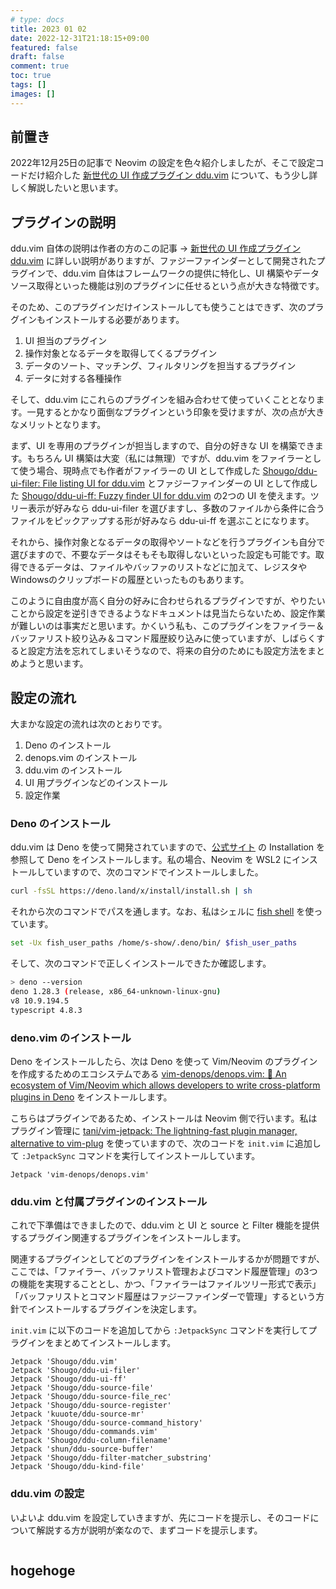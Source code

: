 ```yaml
---
# type: docs 
title: 2023 01 02
date: 2022-12-31T21:18:15+09:00
featured: false
draft: false
comment: true
toc: true
tags: []
images: []
---
```


## 前置き

2022年12月25日の記事で Neovim の設定を色々紹介しましたが、そこで設定コードだけ紹介した [新世代の UI 作成プラグイン ddu.vim](https://zenn.dev/shougo/articles/ddu-vim-beta) について、もう少し詳しく解説したいと思います。

## プラグインの説明

ddu.vim 自体の説明は作者の方のこの記事 → [新世代の UI 作成プラグイン ddu.vim](https://zenn.dev/shougo/articles/ddu-vim-beta) に詳しい説明がありますが、ファジーファインダーとして開発されたプラグインで、ddu.vim 自体はフレームワークの提供に特化し、UI 構築やデータソース取得といった機能は別のプラグインに任せるという点が大きな特徴です。

そのため、このプラグインだけインストールしても使うことはできず、次のプラグインもインストールする必要があります。

1. UI 担当のプラグイン
1. 操作対象となるデータを取得してくるプラグイン
1. データのソート、マッチング、フィルタリングを担当するプラグイン
1. データに対する各種操作

そして、ddu.vim にこれらのプラグインを組み合わせて使っていくこととなります。一見するとかなり面倒なプラグインという印象を受けますが、次の点が大きなメリットとなります。

まず、UI を専用のプラグインが担当しますので、自分の好きな UI を構築できます。もちろん UI 構築は大変（私には無理）ですが、ddu.vim をファイラーとして使う場合、現時点でも作者がファイラーの UI として作成した [Shougo/ddu-ui-filer: File listing UI for ddu.vim](https://github.com/Shougo/ddu-ui-filer) とファジーファインダーの UI として作成した [Shougo/ddu-ui-ff: Fuzzy finder UI for ddu.vim](https://github.com/Shougo/ddu-ui-ff) の2つの UI を使えます。ツリー表示が好みなら ddu-ui-filer を選びますし、多数のファイルから条件に合うファイルをピックアップする形が好みなら ddu-ui-ff を選ぶことになります。

それから、操作対象となるデータの取得やソートなどを行うプラグインも自分で選びますので、不要なデータはそもそも取得しないといった設定も可能です。取得できるデータは、ファイルやバッファのリストなどに加えて、レジスタやWindowsのクリップボードの履歴といったものもあります。

このように自由度が高く自分の好みに合わせられるプラグインですが、やりたいことから設定を逆引きできるようなドキュメントは見当たらないため、設定作業が難しいのは事実だと思います。かくいう私も、このプラグインをファイラー＆バッファリスト絞り込み＆コマンド履歴絞り込みに使っていますが、しばらくすると設定方法を忘れてしまいそうなので、将来の自分のためにも設定方法をまとめようと思います。


## 設定の流れ

大まかな設定の流れは次のとおりです。

1. Deno のインストール
1. denops.vim のインストール
1. ddu.vim のインストール
1. UI 用プラグインなどのインストール
1. 設定作業

### Deno のインストール

ddu.vim は Deno を使って開発されていますので、[公式サイト](https://deno.land/) の Installation を参照して Deno をインストールします。私の場合、Neovim を WSL2 にインストールしていますので、次のコマンドでインストールしました。

```bash
curl -fsSL https://deno.land/x/install/install.sh | sh
```

それから次のコマンドでパスを通します。なお、私はシェルに [fish shell](https://fishshell.com/) を使っています。

```bash
set -Ux fish_user_paths /home/s-show/.deno/bin/ $fish_user_paths
```

そして、次のコマンドで正しくインストールできたか確認します。

```bash
> deno --version
deno 1.28.3 (release, x86_64-unknown-linux-gnu)
v8 10.9.194.5
typescript 4.8.3
```

### deno.vim のインストール

Deno をインストールしたら、次は Deno を使って Vim/Neovim のプラグインを作成するためのエコシステムである [vim-denops/denops.vim: 🐜 An ecosystem of Vim/Neovim which allows developers to write cross-platform plugins in Deno](https://github.com/vim-denops/denops.vim) をインストールします。

こちらはプラグインであるため、インストールは Neovim 側で行います。私はプラグイン管理に [tani/vim-jetpack: The lightning-fast plugin manager, alternative to vim-plug](https://github.com/tani/vim-jetpack) を使っていますので、次のコードを `init.vim` に追加して `:JetpackSync` コマンドを実行してインストールしています。

```vim
Jetpack 'vim-denops/denops.vim'
```

### ddu.vim と付属プラグインのインストール

これで下準備はできましたので、ddu.vim と UI と source と Filter 機能を提供するプラグイン関連するプラグインをインストールします。

関連するプラグインとしてどのプラグインをインストールするかが問題ですが、ここでは、「ファイラー、バッファリスト管理およびコマンド履歴管理」の3つの機能を実現することとし、かつ、「ファイラーはファイルツリー形式で表示」「バッファリストとコマンド履歴はファジーファインダーで管理」するという方針でインストールするプラグインを決定します。

`init.vim` に以下のコードを追加してから `:JetpackSync` コマンドを実行してプラグインをまとめてインストールします。

```
Jetpack 'Shougo/ddu.vim'
Jetpack 'Shougo/ddu-ui-filer'
Jetpack 'Shougo/ddu-ui-ff'
Jetpack 'Shougo/ddu-source-file'
Jetpack 'Shougo/ddu-source-file_rec'
Jetpack 'Shougo/ddu-source-register'
Jetpack 'kuuote/ddu-source-mr'
Jetpack 'Shougo/ddu-source-command_history'
Jetpack 'Shougo/ddu-commands.vim'
Jetpack 'Shougo/ddu-column-filename'
Jetpack 'shun/ddu-source-buffer'
Jetpack 'Shougo/ddu-filter-matcher_substring'
Jetpack 'Shougo/ddu-kind-file'
```


### ddu.vim の設定

いよいよ ddu.vim を設定していきますが、先にコードを提示し、そのコードについて解説する方が説明が楽なので、まずコードを提示します。

```

```

## hogehoge
